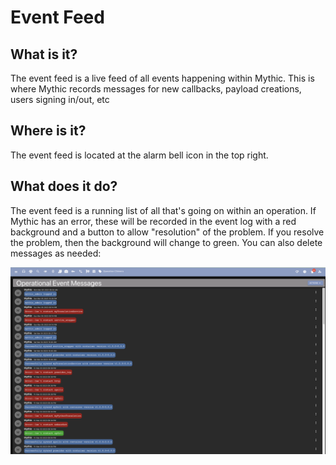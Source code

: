 # Event Feed

## What is it?

The event feed is a live feed of all events happening within Mythic. This is where Mythic records messages for new callbacks, payload creations, users signing in/out, etc

## Where is it?

The event feed is located at the alarm bell icon in the top right.

## What does it do?

The event feed is a running list of all that's going on within an operation. If Mythic has an error, these will be recorded in the event log with a red background and a button to allow "resolution" of the problem. If you resolve the problem, then the background will change to green. You can also delete messages as needed:

![Event feed examples](<../.gitbook/assets/Screenshot 2023-03-06 at 9.26.41 AM.png>)
